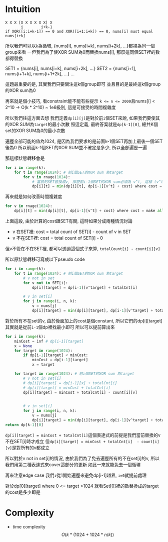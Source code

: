 # Intuition

```
X X X [X X X X X X] X
       i        i+k-1
if XOR([i:i+k-1]) == 0 and XOR([i+1:i+k]) == 0, nums[i] must equal nums[i+k]
```

所以我們可以以`k`為循環, {nums[i], nums[i+k], nums[i+2k], ...}都視為同一個group來看
一但我們為了使XOR SUM為0而替換nums[i], 那麼這同個SET裡的數都得替換

SET1 = {nums[i], nums[i+k], nums[i+2k], ...}
SET2 = {nums[i+1], nums[i+1+k], nums[i+1+2k], ...}
...

這題最重要的是, 其實我們只要關注這k個group即可
並且目的是最終這k個group的XOR sum為0

再來就是個小技巧, 看constraint能不能有些提示
`k <= n <= 2000`且nums[i] < 2^10 -> O(k * 2^10) ~ 1e6級別, 這是可接受的時間複雜度

所以我們往這方面去想
我們定義`dp[i][j]`是對於前`i`個SET來說, 如果我們要使其的XOR SUM為`target`的最小次數
照這定義, 最終答案就是`dp[k-1][0]`, 總共K個set的XOR SUM為0的最小次數

遍歷全部可能的值為1024, 是因為我們要求的是前面k-1個SET再加上最後一個SET後為0
所以前面k-1個SET的XOR SUM並不確定是多少, 所以全部遍歷一遍

那這樣狀態轉移會是

```py
for i in range(k):
    for t in range(1024): # 前i個SET的XOR sum 為target
        for v in rnage(1024):
            # 當前的SET替換成v, 那麼前i-1個SET的XOR sum必須為 v^t, 這樣 (v^t) ^ v = t = 當前 XOR sum
            dp[i][t] = min(dp[i][t], dp[i-1][v^t] + cost) where cost = make all the number in SET[i] be v
```

再來就是如何改善時間複雜度

```py
for v in rnage(1024):
    dp[i][t] = min(dp[i][t], dp[i-1][v^t] + cost) where cost = make all the number in SET[i] be v
```

上面這段, 由於計算的cost跟SET有關, 這時如果分成兩種情況討論
- v 在SET裡: cost = total count of SET[i] - count of v in SET
- v 不在SET裡: cost = total count of SET[i] - 0

但v不管在不在SET裡, 都可以透過這個式子來算, `totalCount[i] - count[i][v]`

所以原狀態轉移可寫成以下pseudo code

```py
for i in range(k):
    for t in range(1024): # 前i個SET的XOR sum 為target
        # v not in set
        for v not in SET[i]:
            dp[i][target] = dp[i-1][v^target] + totalCnt[i]

        # v in set[i]
        for j in range(i, n, k):
            v = nums[j]
            dp[i][target] = min(dp[i][target], dp[i-1][v^target] + totalCnt[i] - count[i][v])
```

對於所有不在set的v, 由於後面加上的cost是個constant, 所以它們的dp[i][target]其實就是從前`i-1`個dp裡找最小即可
所以可以提前算出來

```py
for i in range(k):
    minCost = inf # dp[i-1][target]
    x = None
    for target in range(1024):
        if dp[i-1][target] < minCost:
            minCost = dp[i-1][target]
            x = target

    for target in range(1024): # 前i個SET的XOR sum 為target
        # v not in set[i]
        # dp[i][target] = dp[i-1][x] + totalCnt[i]
        # dp[i][target] = minCost + totalCnt[i]
        dp[i][target] = minCost + totalCnt[i] - count[i][v]
        

        # v in set[i]
        for j in range(i, n, k):
            v = nums[j]
            dp[i][target] = min(dp[i][target], dp[i-1][v^target] + totalCnt[i] - count[i][v])
return dp[k-1][0]
```

`dp[i][target] = minCost + totalCnt[i]`這個表達式的前提是我們當前替換的v不在SET[i]時才成立
但`dp[i][target] = minCost + totalCnt[i]  - count[i][v]`是對所有的v都成立

所以對於v not in set[i]的情況, 由於我們為了免去遍歷所有的不在set[i]的v, 所以我們用第二種表達式來cover這部分的更新
如此一來就能免去一個循環

再來注意edge case
我們`i`從1開始遍歷來避免dp[i-1]越界, `i=0`就提前處理

對於dp[0][target] where 0 <= target <1024
就看Set[0]裡的數替換成的target的cost是多少即是

# Complexity

- time complexity
$$O(k * (1024 + 1024 * n/k))$$
